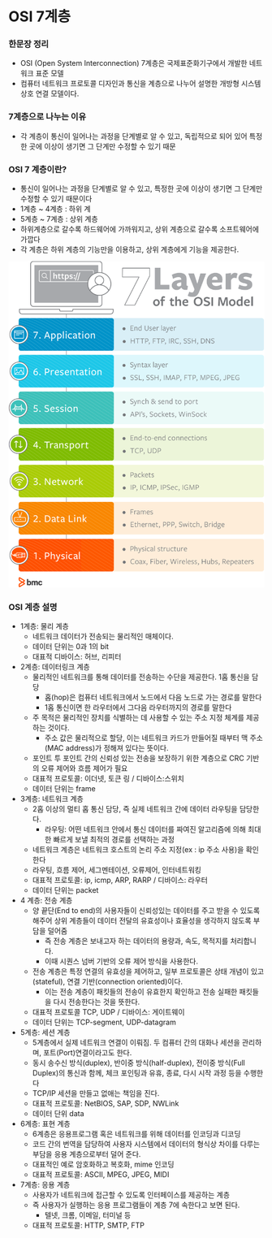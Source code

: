 # OSI 7계층

### 한문장 정리

- OSI (Open System Interconnection) 7계층은 국제표준화기구에서 개발한 네트워크 표준 모델
- 컴퓨터 네트워크 프로토콜 디자인과 통신을 계층으로 나누어 설명한 개방형 시스템 상호 연결 모델이다.

### 7계층으로 나누는 이유

- 각 계층이 통신이 일어나는 과정을 단계별로 알 수 있고, 독립적으로 되어 있어 특정한 곳에 이상이 생기면 그 단계만 수정할 수 있기 때문

### OSI 7 계층이란?

- 통신이 일어나는 과정을 단계별로 알 수 있고, 특정한 곳에 이상이 생기면 그 단계만 수정할 수 있기 때문이다
- 1계층 ~ 4계층 : 하위 계
- 5계층 ~ 7계층 : 상위 계층
- 하위계층으로 갈수록 하드웨어에 가까워지고, 상위 계층으로 갈수록 소프트웨어에 가깝다
- 각 계층은 하위 계층의 기능만을 이용하고, 상위 계층에게 기능을 제공한다.

![image_1](./osi-7-layer/osi-7-layer_1.png)

### OSI 계층 설명

- 1계층: 물리 계층
    - 네트워크 데이터가 전송되는 물리적인 매체이다.
    - 데이터 단위는 0과 1의 bit
    - 대표적 디바이스: 허브, 리피터
- 2계층:  데이터링크 계층
    - 물리적인 네트워크를 통해 데이터를 전송하는 수단을 제공한다. 1홉 통신을 담당
        - 홉(hop)은 컴퓨터 네트워크에서 노드에서 다음 노드로 가는 경로를 말한다
        - 1홉 통신이면 한 라우터에서 그다음 라우터까지의 경로를 말한다
    - 주 목적은 물리적인 장치를 식별하는 데 사용할 수 있는 주소 지정 체계를 제공하는 것이다.
        - 주소 값은 물리적으로 할당, 이는 네트워크 카드가 만들어질 때부터 맥 주소(MAC address)가 정해져 있다는 뜻이다.
    - 포인트 투 포인트 간의 신뢰성 있는 전송을 보장하기 위한 계층으로 CRC 기반의 오류 제어와 흐름 제어가 필요
    - 대표적 프로토콜: 이더넷, 토큰 링 / 디바이스:스위치
    - 데이터 단위는 frame
- 3계층:  네트워크 계층
    - 2홉 이상의 멀티 홉 통신 담당, 즉 실제 네트워크 간에 데이터 라우팅을 담당한다.
        - 라우팅: 어떤 네트워크 안에서 통신 데이터를 짜여진 알고리즘에 의해 최대한 빠르게 보낼 최적의 경로를 선택하는 과정
    - 네트워크 계층은 네트워크 호스트의 논리 주소 지정(ex : ip 주소 사용)을 확인한다
    - 라우팅, 흐름 제어, 세그멘테이션, 오류제어, 인터네트워킹
    - 대표적 프로토콜: ip, icmp, ARP, RARP  / 디바이스: 라우터
    - 데이터 단위는 packet
- 4 계층: 전송 계층
    - 양 끝단(End to end)의 사용자들이 신뢰성있는 데이터를 주고 받을 수 있도록 해주어 상위 계층들이 데이터 전달의 유효성이나 효율성을 생각하지 않도록 부담을 덜어줌
        - 즉 전송 계층은 보내고자 하는 데이터의 용량과, 속도, 목적지를 처리합니다.
        - 이때 시퀀스 넘버 기반의 오류 제어 방식을 사용한다.
    - 전송 계층은 특정 연결의 유효성을 제어하고, 일부 프로토콜은 상태 개념이 있고(stateful), 연결 기반(connection oriented)이다.
        - 이는 전송 계층이 패킷들의 전송이 유효한지 확인하고 전송 실패한 패킷들을 다시 전송한다는 것을 뜻한다.
    - 대표적 프로토콜 TCP, UDP / 디바이스: 게이트웨이
    - 데이터 단위는 TCP-segment, UDP-datagram
- 5계층: 세션 계층
    - 5계층에서 실제 네트워크 연결이 이뤄짐. 두 컴퓨터 간의 대화나 세션을 관리하며, 포트(Port)연결이라고도 한다.
    - 동시 송수신 방식(duplex), 반이중 방식(half-duplex), 전이중 방식(Full Duplex)의 통신과 함께, 체크 포인팅과 유휴, 종료, 다시 시작 과정 등을 수행한다
    - TCP/IP 세션을 만들고 없애는 책임을 진다.
    - 대표적 프로토콜: NetBIOS, SAP, SDP, NWLink
    - 데이터 단위 data
- 6계층: 표현 계층
    - 6계층은 응용프로그램 혹은 네트워크를 위해 데이터를 인코딩과 디코딩
    - 코드 간의 번역을 담당하여 사용자 시스템에서 데이터의 형식상 차이를 다루는 부담을 응용 계층으로부터 덜어 준다.
    - 대표적인 예로 암호화하고 복호화, mime 인코딩
    - 대표적 프로토콜: ASCII, MPEG, JPEG, MIDI
- 7계층: 응용 계층
    - 사용자가 네트워크에 접근할 수 있도록 인터페이스를 제공하는 계층
    - 즉 사용자가 실행하는 응용 프로그램들이 계층 7에 속한다고 보면 된다.
        - 텔넷, 크롬, 이메일, 터미널 등
    - 대표적 프로토콜: HTTP, SMTP, FTP